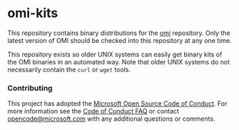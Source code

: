 # omi-kits

This repository contains binary distributions for the
[omi](https://github.com/Microsoft/omi) repository. Only the latest
version of OMI should be checked into this repository at any one time.

This repository exists so older UNIX systems can easily get binary kits
of the OMI binaries in an automated way. Note that older UNIX systems do
not necessarily contain the `curl` or `wget` tools.

### Contributing

This project has adopted the [Microsoft Open Source Code of Conduct](https://opensource.microsoft.com/codeofconduct/). For more information see the [Code of Conduct FAQ](https://opensource.microsoft.com/codeofconduct/faq/) or contact [opencode@microsoft.com](mailto:opencode@microsoft.com) with any additional questions or comments.
